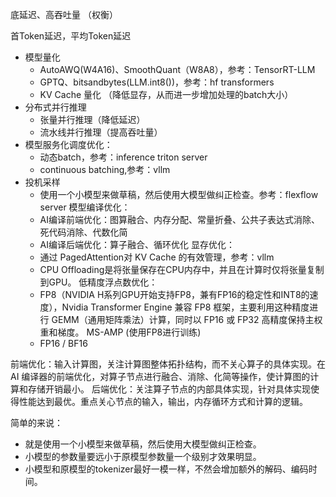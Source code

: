 

底延迟、高吞吐量 （权衡）

首Token延迟，平均Token延迟


- 模型量化
	- AutoAWQ(W4A16)、SmoothQuant（W8A8），参考：TensorRT-LLM
	- GPTQ、bitsandbytes(LLM.int8())，参考：hf transformers
	- KV Cache 量化 （降低显存，从而进一步增加处理的batch大小）
- 分布式并行推理
	- 张量并行推理（降低延迟）
	- 流水线并行推理（提高吞吐量）
- 模型服务化调度优化：
	- 动态batch，参考：inference triton server
	- continuous batching,参考：vllm
- 投机采样
	- 使用一个小模型来做草稿，然后使用大模型做纠正检查。参考：flexflow server
模型编译优化：
	- AI编译前端优化：图算融合、内存分配、常量折叠、公共子表达式消除、死代码消除、代数化简
	- AI编译后端优化：算子融合、循环优化
显存优化：
	- 通过 PagedAttention对 KV Cache 的有效管理，参考：vllm
	- CPU Offloading是将张量保存在CPU内存中，并且在计算时仅将张量复制到GPU。
低精度浮点数优化：
	- FP8（NVIDIA H系列GPU开始支持FP8，兼有FP16的稳定性和INT8的速度），Nvidia Transformer Engine 兼容 FP8 框架，主要利用这种精度进行 GEMM（通用矩阵乘法）计算，同时以 FP16 或 FP32 高精度保持主权重和梯度。  MS-AMP (使用FP8进行训练)
	- FP16 / BF16 



前端优化：输入计算图，关注计算图整体拓扑结构，而不关心算子的具体实现。在 AI 编译器的前端优化，对算子节点进行融合、消除、化简等操作，使计算图的计算和存储开销最小。
后端优化：关注算子节点的内部具体实现，针对具体实现使得性能达到最优。重点关心节点的输入，输出，内存循环方式和计算的逻辑。




简单的来说：

- 就是使用一个小模型来做草稿，然后使用大模型做纠正检查。
- 小模型的参数量要远小于原模型参数量一个级别才效果明显。
- 小模型和原模型的tokenizer最好一模一样，不然会增加额外的解码、编码时间。













